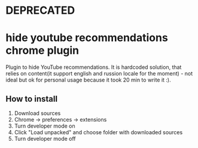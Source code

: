 # DEPRECATED

# hide youtube recommendations chrome plugin

Plugin to hide YouTube recommendations.
It is hardcoded solution, that relies on content(it support english and russion locale for the moment) - not ideal but ok for personal usage because it took 20 min to write it :).

## How to install
1) Download sources
2) Chrome -> preferences -> extensions
3) Turn developer mode on
4) Click "Load unpacked" and choose folder with downloaded sources
5) Turn developer mode off
